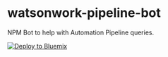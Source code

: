 # watsonwork-pipeline-bot
NPM Bot to help with Automation Pipeline queries.

[![Deploy to Bluemix](https://bluemix.net/deploy/button.png)](https://bluemix.net/deploy?repository=https://github.com/WilliamHolmes/watsonwork-pipeline-bot&branch=master)

